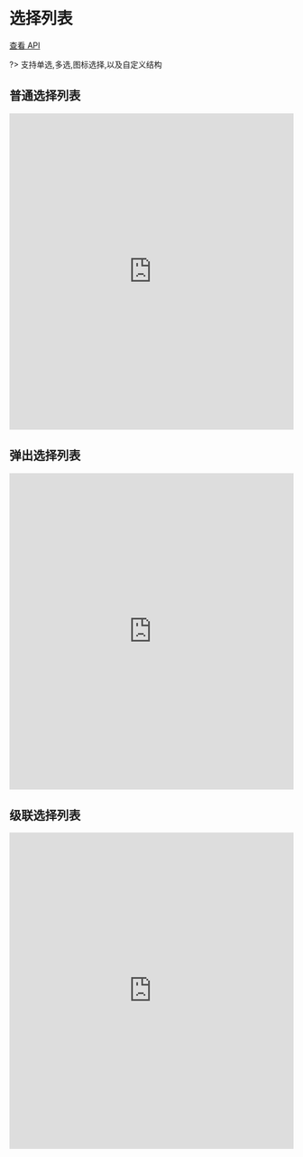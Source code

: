 # 选择列表

[查看 API](http://www.easybui.com/guide/api/classes/bui.select.html)

?> 支持单选,多选,图标选择,以及自定义结构

## 普通选择列表

<iframe width="100%" height="560" src="http://www.easybui.com/demo/source.html?url=pages/ui_controls/bui.select&code=full,result" allowfullscreen="allowfullscreen" frameborder="0"></iframe>

## 弹出选择列表

<iframe width="100%" height="560" src="http://www.easybui.com/demo/source.html?url=pages/ui_controls/bui.select_popup&code=full,result" allowfullscreen="allowfullscreen" frameborder="0"></iframe>

## 级联选择列表

<iframe width="100%" height="560" src="http://www.easybui.com/demo/source.html?url=pages/ui_controls/bui.select_level_popup&code=full,result" allowfullscreen="allowfullscreen" frameborder="0"></iframe>
